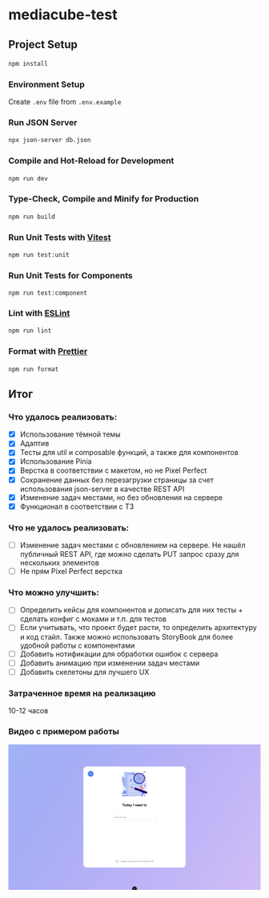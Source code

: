 # mediacube-test

## Project Setup

```sh
npm install
```

### Environment Setup

Create `.env` file from `.env.example`

### Run JSON Server

```sh
npx json-server db.json
```

### Compile and Hot-Reload for Development

```sh
npm run dev
```

### Type-Check, Compile and Minify for Production

```sh
npm run build
```

### Run Unit Tests with [Vitest](https://vitest.dev/)

```sh
npm run test:unit
```

### Run Unit Tests for Components

```
npm run test:component
```

### Lint with [ESLint](https://eslint.org/)

```sh
npm run lint
```

### Format with [Prettier]('https://prettier.io/')

```sh
npm run format
```

## Итог

### Что удалось реализовать:

- [x] Использование тёмной темы
- [x] Адаптив
- [x] Тесты для util и composable функций, а также для компонентов
- [x] Использование Pinia
- [x] Верстка в соответствии с макетом, но не Pixel Perfect
- [x] Сохранение данных без перезагрузки страницы за счет использования json-server в качестве REST API
- [x] Изменение задач местами, но без обновления на сервере
- [x] Функционал в соответствии с ТЗ

### Что не удалось реализовать:

- [ ] Изменение задач местами с обновлением на сервере. Не нашёл публичный REST API, где можно сделать PUT запрос сразу для нескольких элементов
- [ ] Не прям Pixel Perfect верстка

### Что можно улучшить:

- [ ] Определить кейсы для компонентов и дописать для них тесты + сделать конфиг с моками и т.п. для тестов
- [ ] Если учитывать, что проект будет расти, то определить архитектуру и код стайл. Также можно использовать StoryBook для более удобной работы с компонентами
- [ ] Добавить нотификации для обработки ошибок с сервера
- [ ] Добавить анимацию при изменении задач местами
- [ ] Добавить скелетоны для лучшего UX

### Затраченное время на реализацию

10-12 часов

### Видео с примером работы

[![Watch the video](./readme-assets/preview.png)](https://www.loom.com/share/e150c8be61534ccab3fd0b9b286247a2)
